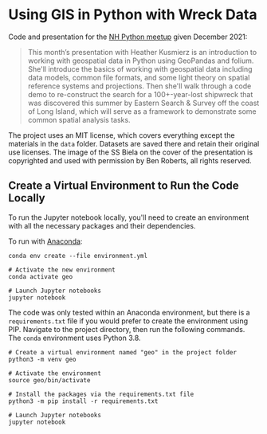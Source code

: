 # Using GIS in Python with Wreck Data

Code and presentation for the [NH Python meetup](https://www.meetup.com/New-Hampshire-Python-Group/events/qxqqtryccqbfc/) given December 2021:

> This month’s presentation with Heather Kusmierz is an introduction to working with geospatial data in Python using GeoPandas and folium. She'll introduce the basics of working with geospatial data including data models, common file formats, and some light theory on spatial reference systems and projections. Then she'll walk through a code demo to re-construct the search for a 100+-year-lost shipwreck that was discovered this summer by Eastern Search & Survey off the coast of Long Island, which will serve as a framework to demonstrate some common spatial analysis tasks.

The project uses an MIT license, which covers everything except the materials in the `data` folder. Datasets are saved there and retain their original use licenses. The image of the SS Biela on the cover of the presentation is copyrighted and used with permission by Ben Roberts, all rights reserved.


## Create a Virtual Environment to Run the Code Locally

To run the Jupyter notebook locally, you'll need to create an environment with all the necessary packages and their dependencies.

To run with [Anaconda](https://www.anaconda.com/):

```shell
conda env create --file environment.yml

# Activate the new environment
conda activate geo

# Launch Jupyter notebooks
jupyter notebook
```

The code was only tested within an Anaconda environment, but there is a `requirements.txt` file if you would prefer to create the environment using PIP. Navigate to the project directory, then run the following commands. The `conda` environment uses Python 3.8.

```shell
# Create a virtual environment named "geo" in the project folder
python3 -m venv geo

# Activate the environment
source geo/bin/activate

# Install the packages via the requirements.txt file
python3 -m pip install -r requirements.txt

# Launch Jupyter notebooks
jupyter notebook
```
